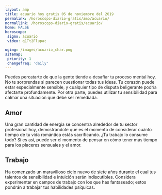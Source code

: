 ```yaml
---
layout: amp
title: acuario hoy gratis 05 de noviembre del 2019 
permalink: /horoscopo-diario-gratis/amp/acuario/
normallink: /horoscopo-diario-gratis/acuario/
home: FALSE
horoscopo:
 signo: acuario
 video: q1Tt2Flupac

ogimg: /images/acuario_char.png
sitemap:
 priority: 1
 changefreq: 'daily'
---
```



Puedes percatarte de que la gente tiende a desafiar tu proceso mental hoy. No te sorprendas si parecen cuestionar todas tus ideas. Tu corazón puede estar especialmente sensible, y cualquier tipo de disputa beligerante podría afectarte profundamente. Por otra parte, puedes utilizar tu sensibilidad para calmar una situación que debe ser remediada.

## Amor

Una gran cantidad de energía se concentra alrededor de tu sector profesional hoy, demostrándote que es el momento de considerar cuánto tiempo de tu vida romántica estás sacrificando. ¿Tu trabajo lo consume todo? Si es así, puede ser el momento de pensar en cómo tener más tiempo para los placeres sensuales y el amor.

## Trabajo

Ha comenzado un maravilloso ciclo nuevo de siete años durante el cual tus talentos de sensibilidad e intuición serán indiscutibles. Considera experimentar en campos de trabajo con los que has fantaseado; estos pondrán a trabajar tus habilidades psíquicas.